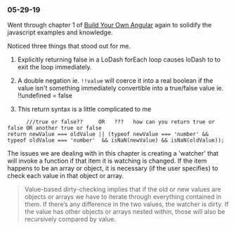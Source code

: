 ### 05-29-19
Went through chapter 1 of [Build Your Own Angular](https://teropa.info/build-your-own-angular/) again to solidify the javascript examples and knowledge.

Noticed three things that stood out for me.

1. Explicitly returning false in a LoDash forEach loop causes loDash to to exit the loop immediately.

2. A double negation ie. ```!!value``` will coerce it into a real boolean if the value isn't something immediately convertible into a true/false value ie. !!undefined = false

3. This return syntax is a little complicated to me
```
      ///true or false??     OR   ???   how can you return true or false OR another true or false
return newValue === oldValue || (typeof newValue === 'number' && typeof oldValue === 'number'  && isNaN(newValue) && isNaN(oldValue));

```

The issues we are dealing with in this chapter is creating a 'watcher' that will invoke a function if that item it is watching is changed. If the item happens to be an array or object, it is necessary (if the user specifies) to check each value in that object or array.

> Value-based dirty-checking implies that if the old or new values are objects or arrays we have to iterate through everything contained in them. If there’s any difference in the two values, the watcher is dirty. If the value has other objects or arrays nested within, those will also be recursively compared by value.
